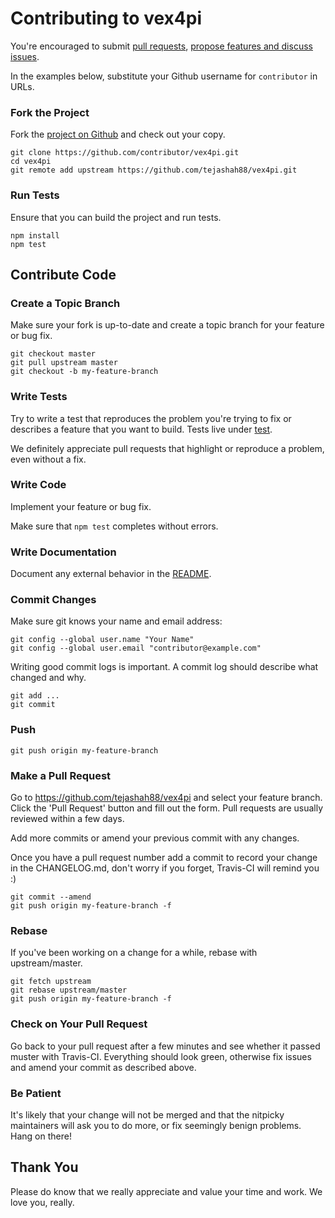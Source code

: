 # Contributing to vex4pi

You're encouraged to submit [pull requests](https://github.com/tejashah88/vex4pi/pulls), [propose features and discuss issues](https://github.com/tejashah88/vex4pi/issues).

In the examples below, substitute your Github username for `contributor` in URLs.

### Fork the Project

Fork the [project on Github](https://github.com/tejashah88/vex4pi) and check out your copy.

```
git clone https://github.com/contributor/vex4pi.git
cd vex4pi
git remote add upstream https://github.com/tejashah88/vex4pi.git
```

### Run Tests

Ensure that you can build the project and run tests.

```
npm install
npm test
```

## Contribute Code

### Create a Topic Branch

Make sure your fork is up-to-date and create a topic branch for your feature or bug fix.

```
git checkout master
git pull upstream master
git checkout -b my-feature-branch
```

### Write Tests

Try to write a test that reproduces the problem you're trying to fix or describes a feature that you want to build. Tests live under [test](test).

We definitely appreciate pull requests that highlight or reproduce a problem, even without a fix.

### Write Code

Implement your feature or bug fix.

Make sure that `npm test` completes without errors.

### Write Documentation

Document any external behavior in the [README](README.md).

### Commit Changes

Make sure git knows your name and email address:

```
git config --global user.name "Your Name"
git config --global user.email "contributor@example.com"
```

Writing good commit logs is important. A commit log should describe what changed and why.

```
git add ...
git commit
```

### Push

```
git push origin my-feature-branch
```

### Make a Pull Request

Go to https://github.com/tejashah88/vex4pi and select your feature branch. Click the 'Pull Request' button and fill out the form. Pull requests are usually reviewed within a few days.

Add more commits or amend your previous commit with any changes.

Once you have a pull request number add a commit to record your change in the CHANGELOG.md, don't worry if you forget, Travis-CI will remind you :)

```
git commit --amend
git push origin my-feature-branch -f
```

### Rebase

If you've been working on a change for a while, rebase with upstream/master.

```
git fetch upstream
git rebase upstream/master
git push origin my-feature-branch -f
```

### Check on Your Pull Request

Go back to your pull request after a few minutes and see whether it passed muster with Travis-CI. Everything should look green, otherwise fix issues and amend your commit as described above.

### Be Patient

It's likely that your change will not be merged and that the nitpicky maintainers will ask you to do more, or fix seemingly benign problems. Hang on there!

## Thank You

Please do know that we really appreciate and value your time and work. We love you, really.